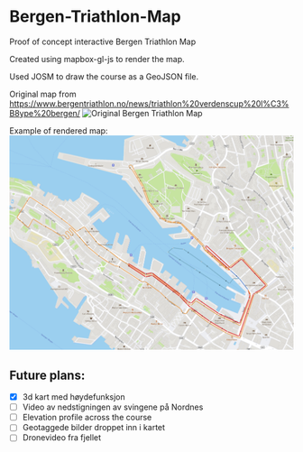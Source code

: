 # Bergen-Triathlon-Map
Proof of concept interactive Bergen Triathlon Map

Created using mapbox-gl-js to render the map.

Used JOSM to draw the course as a GeoJSON file.

Original map from https://www.bergentriathlon.no/news/triathlon%20verdenscup%20l%C3%B8ype%20bergen/
![Original Bergen Triathlon Map](./data/AG-Supersprint_cource.png)

Example of rendered map:
![Rendered map](./Rendered-map-demo.png)


## Future plans:

- [x] 3d kart med høydefunksjon
- [ ] Video av nedstigningen av svingene på Nordnes
- [ ] Elevation profile across the course
- [ ] Geotaggede bilder droppet inn i kartet
- [ ] Dronevideo fra fjellet
